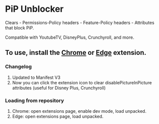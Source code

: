 
# PiP Unblocker 

Clears 
    - Permissions-Policy headers
    - Feature-Policy headers 
    - Attributes that block PiP. 

Compatible with YoutubeTV, DisneyPlus, Crunchyroll, and more.

## To use, install the [Chrome](https://chrome.google.com/webstore/detail/pip-unblocker/djjjomidddlggllpialpgkpnkdaeggfa) or [Edge](https://microsoftedge.microsoft.com/addons/detail/pgfngmhkdmmciaegfklbialafkpgmkhh) extension. 

### Changelog 
1. Updated to Manifest V3
2. Now you can click the extension icon to clear disablePictureInPicture attributes (useful for Disney Plus, Crunchyroll)

### Loading from repository 
1. Chrome: open extensions page, enable dev mode, load unpacked. 
1. Edge: open extensions page, load unpacked.
